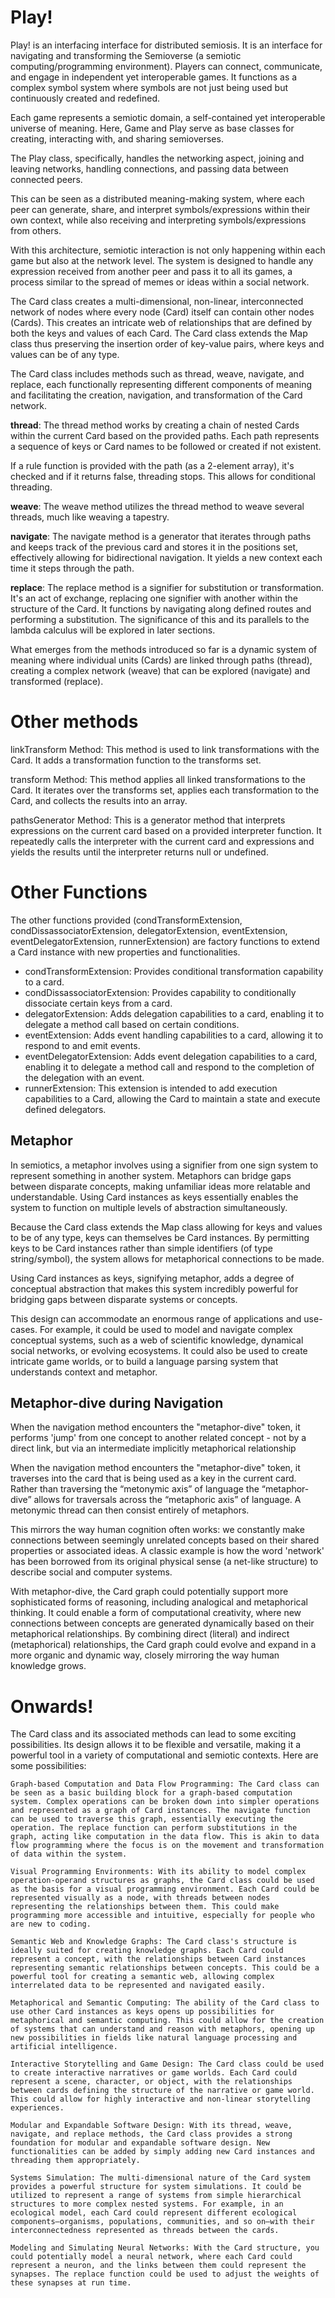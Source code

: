 # Play!

Play! is an interfacing interface for distributed semiosis. It is an interface for navigating and transforming the Semioverse (a semiotic computing/programming environment). Players can connect, communicate, and engage in independent yet interoperable games. It functions as a complex symbol system where symbols are not just being used but continuously created and redefined.

Each game represents a semiotic domain, a self-contained yet interoperable universe of meaning. Here, Game and Play serve as base classes for creating, interacting with, and sharing semioverses.

The Play class, specifically, handles the networking aspect, joining and leaving networks, handling connections, and passing data between connected peers.

This can be seen as a distributed meaning-making system, where each peer can generate, share, and interpret symbols/expressions within their own context, while also receiving and interpreting symbols/expressions from others.

With this architecture, semiotic interaction is not only happening within each game but also at the network level. The system is designed to handle any expression received from another peer and pass it to all its games, a process similar to the spread of memes or ideas within a social network.

The Card class creates a multi-dimensional, non-linear, interconnected network of nodes where every node (Card) itself can contain other nodes (Cards). This creates an intricate web of relationships that are defined by both the keys and values of each Card. The Card class extends the Map class thus preserving the insertion order of key-value pairs, where keys and values can be of any type.

The Card class includes methods such as thread, weave, navigate, and replace, each functionally representing different components of meaning and facilitating the creation, navigation, and transformation of the Card network.

**thread**: The thread method works by creating a chain of nested Cards within the current Card based on the provided paths. Each path represents a sequence of keys or Card names to be followed or created if not existent.

If a rule function is provided with the path (as a 2-element array), it's checked and if it returns false, threading stops. This allows for conditional threading.

**weave**: The weave method utilizes the thread method to weave several threads, much like weaving a tapestry.

**navigate**: The navigate method is a generator that iterates through paths and keeps track of the previous card and stores it in the positions set, effectively allowing for bidirectional navigation. It yields a new context each time it steps through the path.

**replace**: The replace method is a signifier for substitution or transformation. It's an act of exchange, replacing one signifier with another within the structure of the Card. It functions by navigating along defined routes and performing a substitution. The significance of this and its parallels to the lambda calculus will be explored in later sections.

What emerges from the methods introduced so far is a dynamic system of meaning where individual units (Cards) are linked through paths (thread), creating a complex network (weave) that can be explored (navigate) and transformed (replace).

# Other methods

linkTransform Method: This method is used to link transformations with the Card. It adds a transformation function to the transforms set.

transform Method: This method applies all linked transformations to the Card. It iterates over the transforms set, applies each transformation to the Card, and collects the results into an array.

pathsGenerator Method: This is a generator method that interprets expressions on the current card based on a provided interpreter function. It repeatedly calls the interpreter with the current card and expressions and yields the results until the interpreter returns null or undefined.

# Other Functions

The other functions provided (condTransformExtension, condDissassociatorExtension, delegatorExtension, eventExtension, eventDelegatorExtension, runnerExtension) are factory functions to extend a Card instance with new properties and functionalities.

* condTransformExtension: Provides conditional transformation capability to a card.
* condDissassociatorExtension: Provides capability to conditionally dissociate certain keys from a card.
* delegatorExtension: Adds delegation capabilities to a card, enabling it to delegate a method call based on certain conditions.
* eventExtension: Adds event handling capabilities to a card, allowing it to respond to and emit events.
* eventDelegatorExtension: Adds event delegation capabilities to a card, enabling it to delegate a method call and respond to the completion of the delegation with an event.
* runnerExtension: This extension is intended to add execution capabilities to a Card, allowing the Card to maintain a state and execute defined delegators.

## Metaphor

In semiotics, a metaphor involves using a signifier from one sign system to represent something in another system. Metaphors can bridge gaps between disparate concepts, making unfamiliar ideas more relatable and understandable. Using Card instances as keys essentially enables the system to function on multiple levels of abstraction simultaneously.

Because the Card class extends the Map class allowing for keys and values to be of any type, keys can themselves be Card instances. By permitting keys to be Card instances rather than simple identifiers (of type string/symbol), the system allows for metaphorical connections to be made.

Using Card instances as keys, signifying metaphor, adds a degree of conceptual abstraction that makes this system incredibly powerful for bridging gaps between disparate systems or concepts.

This design can accommodate an enormous range of applications and use-cases. For example, it could be used to model and navigate complex conceptual systems, such as a web of scientific knowledge, dynamical social networks, or evolving ecosystems. It could also be used to create intricate game worlds, or to build a language parsing system that understands context and metaphor.

## Metaphor-dive during Navigation

When the navigation method encounters the "metaphor-dive" token, it performs 'jump' from one concept to another related concept - not by a direct link, but via an intermediate implicitly metaphorical relationship

When the navigation method encounters the "metaphor-dive" token, it traverses into the card that is being used as a key in the current card. Rather than traversing the “metonymic axis” of language the “metaphor-dive” allows for traversals across the “metaphoric axis” of language. A metonymic thread can then consist entirely of metaphors.

This mirrors the way human cognition often works: we constantly make connections between seemingly unrelated concepts based on their shared properties or associated ideas. A classic example is how the word 'network' has been borrowed from its original physical sense (a net-like structure) to describe social and computer systems.

With metaphor-dive, the Card graph could potentially support more sophisticated forms of reasoning, including analogical and metaphorical thinking. It could enable a form of computational creativity, where new connections between concepts are generated dynamically based on their metaphorical relationships. By combining direct (literal) and indirect (metaphorical) relationships, the Card graph could evolve and expand in a more organic and dynamic way, closely mirroring the way human knowledge grows.

# Onwards!

The Card class and its associated methods can lead to some exciting possibilities. Its design allows it to be flexible and versatile, making it a powerful tool in a variety of computational and semiotic contexts. Here are some possibilities:

    Graph-based Computation and Data Flow Programming: The Card class can be seen as a basic building block for a graph-based computation system. Complex operations can be broken down into simpler operations and represented as a graph of Card instances. The navigate function can be used to traverse this graph, essentially executing the operation. The replace function can perform substitutions in the graph, acting like computation in the data flow. This is akin to data flow programming where the focus is on the movement and transformation of data within the system.

    Visual Programming Environments: With its ability to model complex operation-operand structures as graphs, the Card class could be used as the basis for a visual programming environment. Each Card could be represented visually as a node, with threads between nodes representing the relationships between them. This could make programming more accessible and intuitive, especially for people who are new to coding.

    Semantic Web and Knowledge Graphs: The Card class's structure is ideally suited for creating knowledge graphs. Each Card could represent a concept, with the relationships between Card instances representing semantic relationships between concepts. This could be a powerful tool for creating a semantic web, allowing complex interrelated data to be represented and navigated easily.

    Metaphorical and Semantic Computing: The ability of the Card class to use other Card instances as keys opens up possibilities for metaphorical and semantic computing. This could allow for the creation of systems that can understand and reason with metaphors, opening up new possibilities in fields like natural language processing and artificial intelligence.

    Interactive Storytelling and Game Design: The Card class could be used to create interactive narratives or game worlds. Each Card could represent a scene, character, or object, with the relationships between cards defining the structure of the narrative or game world. This could allow for highly interactive and non-linear storytelling experiences.

    Modular and Expandable Software Design: With its thread, weave, navigate, and replace methods, the Card class provides a strong foundation for modular and expandable software design. New functionalities can be added by simply adding new Card instances and threading them appropriately.

    Systems Simulation: The multi-dimensional nature of the Card system provides a powerful structure for system simulations. It could be utilized to represent a range of systems from simple hierarchical structures to more complex nested systems. For example, in an ecological model, each Card could represent different ecological components—organisms, populations, communities, and so on—with their interconnectedness represented as threads between the cards.

    Modeling and Simulating Neural Networks: With the Card structure, you could potentially model a neural network, where each Card could represent a neuron, and the links between them could represent the synapses. The replace function could be used to adjust the weights of these synapses at run time.
